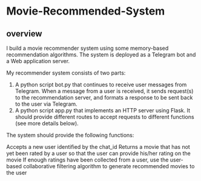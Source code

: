 # Movie-Recommended-System
## overview

I build a movie recommender system using some memory-based recommendation algorithms. The system is deployed as a Telegram bot and a Web application server.

My recommender system consists of two parts:

1. A python script bot.py that continues to receive user messages from Telegram. When a message from a user is received, it sends request(s) to the recommendation server, and formats a response to be sent back to the user via Telegram.  
2. A python script app.py that implements an HTTP server using Flask. It should provide different routes to accept requests to different functions (see more details below).

The system should provide the following functions:

Accepts a new user identified by the chat_id
Returns a movie that has not yet been rated by a user so that the user can provide his/her rating on the movie
If enough ratings have been collected from a user, use the user-based collaborative filtering algorithm to generate recommended movies to the user
